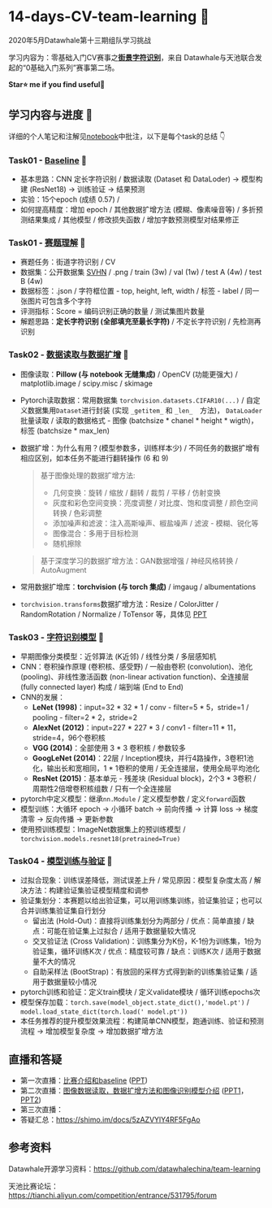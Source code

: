 # 14-days-CV-team-learning 🎨

2020年5月Datawhale第十三期组队学习挑战    

学习内容为：零基础入门CV赛事之[**街景字符识别**](https://tianchi.aliyun.com/competition/entrance/531795/introduction)，来自 Datawhale与天池联合发起的“0基础入门系列”赛事第二场。   

**Star⭐ me if you find useful🤣**

## 学习内容与进度 📙

详细的个人笔记和注解见[notebook](/nbs/)中批注，以下是每个task的总结 👇

### Task01 - [Baseline](/nbs/Task00-Baseline.ipynb) 🎈

- 基本思路：CNN 定长字符识别 / 数据读取 (Dataset 和 DataLoder) → 模型构建 (ResNet18) → 训练验证 → 结果预测
- 实验：15个epoch (成绩 0.57) / 
- 如何提高精度：增加 epoch / 其他数据扩增方法 (模糊、像素噪音等) / 多折预测结果集成 / 其他模型 / 修改损失函数 / 增加字数预测模型对结果修正

### Task01 - [赛题理解](/nbs/Task01-赛题理解.ipynb) 🎈

- 赛题任务：街道字符识别 / CV
- 数据集：公开数据集 [SVHN](http://ufldl.stanford.edu/housenumbers/) / .png / train (3w) / val (1w) / test A (4w) / test B (4w)
- 数据标签：.json / 字符框位置 - top, height, left, width / 标签 - label / 同一张图片可包含多个字符
- 评测指标：Score = 编码识别正确的数量 / 测试集图片数量
- 解题思路：**定长字符识别 (全部填充至最长字符)** / 不定长字符识别 / 先检测再识别

### Task02 - [数据读取与数据扩增](/nbs/Task02-数据读取与数据扩增.ipynb) 🎈

- 图像读取：**Pillow (与 notebook 无缝集成)** / OpenCV (功能更强大) / matplotlib.image / scipy.misc / skimage
- Pytorch读取数据：常用数据集 `torchvision.datasets.CIFAR10(...)` / 自定义数据集用`Dataset`进行封装 (实现 `_getitem_` 和 `_len_  `方法)， `DataLoader`批量读取 / 读取的数据格式 - 图像 (batchsize * chanel * height * wigth)，标签 (batchsize * max_len)
- 数据扩增：为什么有用？(模型参数多，训练样本少) / 不同任务的数据扩增有相应区别，如本任务不能进行翻转操作 (6 和 9)
  > 基于图像处理的数据扩增方法:
  >
  > - 几何变换：旋转 / 缩放 / 翻转 / 裁剪 / 平移 / 仿射变换
  > - 灰度和彩色空间变换：亮度调整 / 对比度、饱和度调整 / 颜色空间转换 / 色彩调整
  > - 添加噪声和滤波：注入高斯噪声、椒盐噪声 / 滤波 - 模糊、锐化等
  > - 图像混合：多用于目标检测
  > - 随机擦除   

  > 基于深度学习的数据扩增方法：GAN数据增强 / 神经风格转换 / AutoAugment

- 常用数据扩增库：**torchvision (与 torch 集成)** / imgaug / albumentations
- `torchvision.transforms`数据扩增方法：Resize / ColorJitter / RandomRotation / Normalize / ToTensor 等，具体见 [PPT](/PPT/天池直播-2_数据读取和数据扩增.pdf)

### Task03 - [字符识别模型](/nbs/Task03-字符识别模型.ipynb) 🎈

- 早期图像分类模型：近邻算法 (K近邻) / 线性分类 / 多层感知机
- CNN：卷积操作原理 (卷积核、感受野) / 一般由卷积 (convolution)、池化 (pooling)、非线性激活函数 (non-linear activation function)、全连接层 (fully connected layer) 构成 / 端到端 (End to End)
- CNN的发展：
  - **LeNet (1998)**：input=32 * 32 * 1 / conv - filter=5 * 5，stride=1 / pooling - filter=2 * 2，stride=2
  - **AlexNet (2012)**：input=227  *  227  *  3 / conv1 - filter=11 * 11，stride=4，96个卷积核
  - **VGG (2014)**：全部使用 3 * 3 卷积核 / 参数较多
  - **GoogLeNet (2014)**：22层 / Inception模块，并行4路操作，3卷积1池化，输出长和宽相同，1 * 1卷积的使用 / 无全连接层，使用全局平均池化
  - **ResNet (2015)**：基本单元 - 残差块 (Residual block)，2个3 * 3卷积 / 周期性2倍增卷积核组数 / 只有一个全连接层
- pytorch中定义模型：继承`nn.Module` / 定义模型参数 / 定义`forward`函数
- 模型训练：大循环 epoch → 小循环 batch → 前向传播 → 计算 loss → 梯度清零 → 反向传播 → 更新参数
- 使用预训练模型：ImageNet数据集上的预训练模型 / `torchvision.models.resnet18(pretrained=True)` 

### Task04 - [模型训练与验证](/nbs/Task04-模型训练与验证.ipynb) 🎈

- 过拟合现象：训练误差降低，测试误差上升 / 常见原因：模型复杂度太高 / 解决方法：构建验证集验证模型精度和调参
- 验证集划分：本赛题以给出验证集，可以用训练集训练，验证集验证；也可以合并训练集验证集自行划分
  - 留出法 (Hold-Out)：直接将训练集划分为两部分 / 优点：简单直接 / 缺点：可能在验证集上过拟合 / 适用于数据量较大情况
  - 交叉验证法 (Cross Validation)：训练集分为K份，K-1份为训练集，1份为验证集，循环训练K次 / 优点：精度较可靠 / 缺点：训练K次 / 适用于数据量不大的情况
  - 自助采样法 (BootStrap)：有放回的采样方式得到新的训练集验证集 / 适用于数据量较小情况
- pytorch训练和验证：定义train模块 / 定义validate模块 / 循环训练epochs次
- 模型保存加载：`torch.save(model_object.state_dict(),'model.pt')` / `model.load_state_dict(torch.load(' model.pt'))`
- 本任务推荐的提升模型效果流程：构建简单CNN模型，跑通训练、验证和预测流程 → 增加模型复杂度 → 增加数据扩增方法

## 直播和答疑

- 第一次直播：[比赛介绍和baseline](https://tianchi.aliyun.com/course/video?liveId=41167) ([PPT](/PPT/天池直播-1_比赛介绍和baseline.pdf))
- 第二次直播：[图像数据读取，数据扩增方法和图像识别模型介绍](https://tianchi.aliyun.com/course/live?spm=5176.12586971.1001.1.11be6956fkKgJ8&liveId=41168) ([PPT1](/PPT/天池直播-2_数据读取和数据扩增.pdf)，[PPT2](/PPT/天池直播-2_分类模型介绍.pdf))
- 第三次直播：
- 答疑汇总：https://shimo.im/docs/5zAZVYlY4RF5FgAo

## 参考资料

Datawhale开源学习资料：https://github.com/datawhalechina/team-learning 

天池比赛论坛：https://tianchi.aliyun.com/competition/entrance/531795/forum

